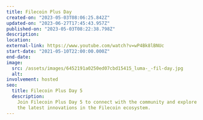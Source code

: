 ```yaml
---
title: Filecoin Plus Day
created-on: "2023-05-03T08:06:25.842Z"
updated-on: "2023-06-27T17:45:43.957Z"
published-on: "2023-05-03T08:22:38.798Z"
description:
location:
external-link: https://www.youtube.com/watch?v=wP4Bk8lBNUc
start-date: "2021-05-10T22:00:00.000Z"
end-date:
image:
  src: /assets/images/6452191a0250ed07cbd15415_luma-_-fil-day.jpg
  alt:
involvement: hosted
seo:
  title: Filecoin Plus Day 5
  description:
    Join Filecoin Plus Day 5 to connect with the community and explore
    the latest innovations in the Filecoin ecosystem.
---
```

